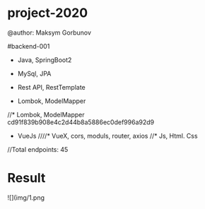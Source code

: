 # project-2020
 
@author: Maksym Gorbunov

#backend-001
* Java, SpringBoot2
* MySql, JPA
* Rest API, RestTemplate

* Lombok, ModelMapper 

//* Lombok, ModelMapper 
 cd91f839b908e4c2d44b8a5886ec0def996a92d9


* VueJs
////* VueX, cors, moduls, router, axios 
//* Js, Html. Css

//Total endpoints: 45

# Result	
![](img/1.png
